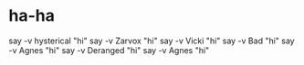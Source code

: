 ha-ha
=====

say -v hysterical  "hi"
say -v Zarvox "hi"
say -v Vicki "hi"
say -v Bad "hi"
say -v Agnes "hi"
say -v Deranged "hi"
say -v Agnes "hi"
